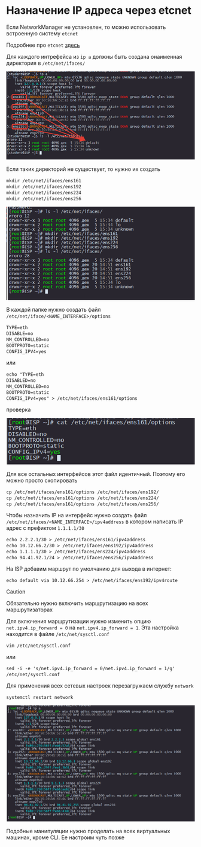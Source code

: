 # Назначение IP адреса через etcnet

Если NetworkManager не установлен, то можно использовать встроенную систему `etcnet`

Подробнее про `etcnet` [здесь](https://www.altlinux.org/Etcnet#%D0%98%D1%81%D1%82%D0%BE%D1%87%D0%BD%D0%B8%D0%BA%D0%B8_%D0%B8%D0%BD%D1%84%D0%BE%D1%80%D0%BC%D0%B0%D1%86%D0%B8%D0%B8_%D0%BF%D0%BE_/etc/net)

Для каждого интрефейса из `ip a` должны быть создана онаименная директория в `/etc/net/ifaces/`

<p align="center">
  <img src="./pic1.png">
</p>

Если таких директорий не существует, то нужно их создать

```
mkdir /etc/net/ifaces/ens161
mkdir /etc/net/ifaces/ens192
mkdir /etc/net/ifaces/ens224
mkdir /etc/net/ifaces/ens256
```

<p align="center">
  <img src="./pic2.png">
</p>

В каждой папке нужно создать файл `/etc/net/iface/<NAME_INTERFACE>/options`

```
TYPE=eth
DISABLE=no
NM_CONTROLLED=no
BOOTPROTO=static
CONFIG_IPV4=yes
```

или

```
echo "TYPE=eth
DISABLED=no
NM_CONTROLLED=no
BOOTPROTO=static
CONFIG_IPv4=yes" > /etc/net/ifaces/ens161/options
```

проверка

<p align="center">
  <img src="./pic3.png">
</p>

Для все остальных интерфейсов этот файл идентичный. Поэтому его можно просто скопировать

```
cp /etc/net/ifaces/ens161/options /etc/net/ifaces/ens192/
cp /etc/net/ifaces/ens161/options /etc/net/ifaces/ens224/
cp /etc/net/ifaces/ens161/options /etc/net/ifaces/ens256/
```

Чтобы назначить IP на интерфейс нужно создать файл `/etc/net/ifaces/<NAME_INTERFACE>/ipv4address` в котором написать IP адрес с префиктом `1.1.1.1/30`

```
echo 2.2.2.1/30 > /etc/net/ifaces/ens161/ipv4address
echo 10.12.66.2/30 > /etc/net/ifaces/ens192/ipv4address
echo 1.1.1.1/30 > /etc/net/ifaces/ens224/ipv4address
echo 94.41.92.1/24 > /etc/net/ifaces/ens256/ipv4address
```

На ISP добавим маршрут по умолчанию для выхода в интернет:

```
echo default via 10.12.66.254 > /etc/net/ifaces/ens192/ipv4route
```

> [!CAUTION]
> Обязательно нужно включить маршрутизацию на всех маршрутизаторах

Для включения маршрутизации нужно изменить опцию `net.ipv4.ip_forward = 0` на `net.ipv4.ip_forward = 1`. Эта настройка находится в файле `/etc/net/sysctl.conf`

```
vim /etc/net/sysctl.conf
```

или

```
sed -i -e 's/net.ipv4.ip_forward = 0/net.ipv4.ip_forward = 1/g' /etc/net/sysctl.conf
```

Для применения всех сетевых настроек перезагружаем службу `network`

```
systemctl restart network
```

<p align="center">
  <img src="./pic4.png">
</p>

Подобные манипуляции нужно проделать на всех виртуальных машинах, кроме CLI. Ее настроим чуть позже